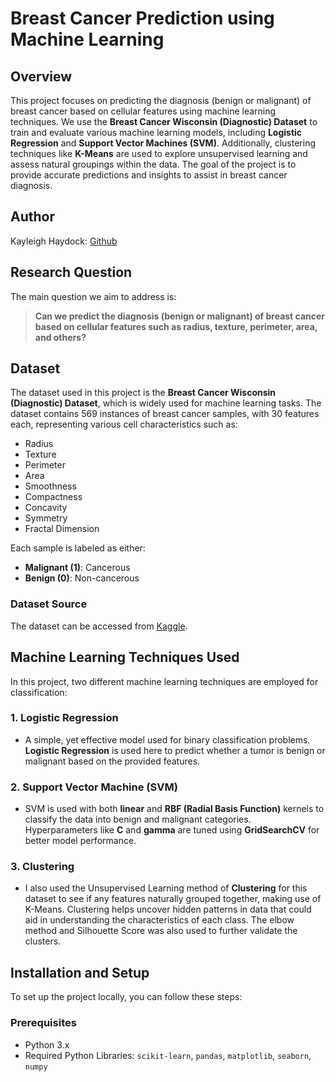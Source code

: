 # Breast Cancer Prediction using Machine Learning

## Overview

This project focuses on predicting the diagnosis (benign or malignant) of breast cancer based on cellular features using machine learning techniques. We use the **Breast Cancer Wisconsin (Diagnostic) Dataset** to train and evaluate various machine learning models, including **Logistic Regression** and **Support Vector Machines (SVM)**. Additionally, clustering techniques like **K-Means** are used to explore unsupervised learning and assess natural groupings within the data. The goal of the project is to provide accurate predictions and insights to assist in breast cancer diagnosis.

## Author
Kayleigh Haydock: [Github](https://github.com/KaysHaydock)

## Research Question

The main question we aim to address is:
> **Can we predict the diagnosis (benign or malignant) of breast cancer based on cellular features such as radius, texture, perimeter, area, and others?**

## Dataset

The dataset used in this project is the **Breast Cancer Wisconsin (Diagnostic) Dataset**, which is widely used for machine learning tasks. The dataset contains 569 instances of breast cancer samples, with 30 features each, representing various cell characteristics such as:

- Radius
- Texture
- Perimeter
- Area
- Smoothness
- Compactness
- Concavity
- Symmetry
- Fractal Dimension

Each sample is labeled as either:
- **Malignant (1)**: Cancerous
- **Benign (0)**: Non-cancerous

### Dataset Source

The dataset can be accessed from [Kaggle](https://www.kaggle.com/datasets/uciml/breast-cancer-wisconsin-data/data).

## Machine Learning Techniques Used

In this project, two different machine learning techniques are employed for classification:

### 1. Logistic Regression
- A simple, yet effective model used for binary classification problems. **Logistic Regression** is used here to predict whether a tumor is benign or malignant based on the provided features.

### 2. Support Vector Machine (SVM)
- SVM is used with both **linear** and **RBF (Radial Basis Function)** kernels to classify the data into benign and malignant categories. Hyperparameters like **C** and **gamma** are tuned using **GridSearchCV** for better model performance.

### 3. Clustering
- I also used the Unsupervised Learning method of **Clustering** for this dataset to see if any features naturally grouped together, making use of K-Means. Clustering helps uncover hidden patterns in data that could aid in understanding the characteristics of each class. The elbow method and Silhouette Score was also used to further validate the clusters.


## Installation and Setup

To set up the project locally, you can follow these steps:

### Prerequisites

- Python 3.x
- Required Python Libraries: `scikit-learn`, `pandas`, `matplotlib`, `seaborn`, `numpy`
